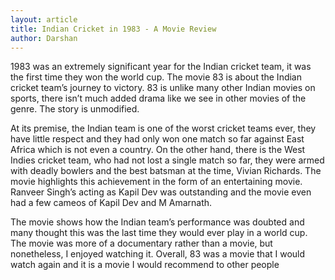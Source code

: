 ```yaml
---
layout: article
title: Indian Cricket in 1983 - A Movie Review
author: Darshan
---
```


1983 was an extremely significant year for the Indian cricket team, it was the first time they won the world cup. The movie 83 is about the Indian cricket team’s journey to victory. 83 is unlike many other Indian movies on sports, there isn’t much added drama like we see in other movies of the genre. The story is unmodified. 

At its premise, the Indian team is one of the worst cricket teams ever, they have little respect and they had only won one match so far against East Africa which is not even a country. On the other hand, there is the West Indies cricket team, who had not lost a single match so far, they were armed with deadly bowlers and the best batsman at the time, Vivian Richards. The movie highlights this achievement in the form of an entertaining movie. Ranveer Singh’s acting as Kapil Dev was outstanding and the movie even had a few cameos of Kapil Dev and M Amarnath. 

The movie shows how the Indian team’s performance was doubted and many thought this was the last time they would ever play in a world cup. The movie was more of a documentary rather than a movie, but nonetheless, I enjoyed watching it. Overall, 83 was a movie that I would watch again and it is a movie I would recommend to other people
